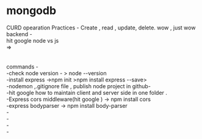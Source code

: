 # mongodb
CURD opearation Practices - Create , read , update, delete. wow , just wow </br>
backend - </br>
hit google node vs js</br>
=> </br>
</br>
</br>
commands - </br>
-check node version - > node --version</br>
-install express ->npm init >npm install express --save></br>
-nodemon ,.gitignore file , publish node project in github-</br>
-hit google how to maintain client and server side in one folder . </br>
-Express cors middleware(hit google ) -> npm install cors </br>
-express bodyparser -> npm install body-parser</br>
-</br>
-</br>
-</br>
-</br>
